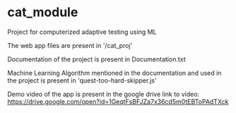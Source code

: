 # cat_module
Project for computerized adaptive testing using ML

The web app files are present in '/cat_proj'

Documentation of the project is present in Documentation.txt

Machine Learning Algorithm mentioned in the documentation and used in the project is present in 'quest-too-hard-skipper.js'

Demo video of the app is present in the google drive
link to video: https://drive.google.com/open?id=1GeqtFsBFJZa7x36cd5m0tEBToPAdTXck
